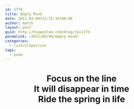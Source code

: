```yaml
---
id: 1774
title: Empty Mind
date: 2011-03-09T23:15:33+00:00
author: matth
layout: post
guid: http://hippeelee.com/blog/?p=1774
permalink: /2011/03/09/empty-mind/
categories:
  - (intro)Spection
tags:
  - poem
---
```

<h1 style="text-align: center;">
  Focus on the line<br /> It will disappear in time<br /> Ride the spring in life
</h1>